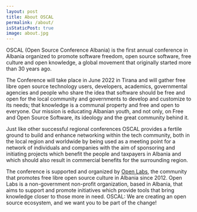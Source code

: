 ```yaml
---
layout: post
title: About OSCAL
permalink: /about/
isStaticPost: true
image: about.jpg
---
```


OSCAL (Open Source Conference Albania) is the first annual conference in Albania organized to promote software freedom, open source software, free culture and open knowledge, a global movement that originally started more than 30 years ago.

The Conference will take place in June 2022 in Tirana and will gather free libre open source technology users, developers, academics, governmental agencies and people who share the idea that software should be free and open for the local community and governments to develop and customize to its needs; that knowledge is a communal property and free and open to everyone.
Our mission is educating Albanian youth, and not only, on Free and Open Source Software, its ideology and the great community behind it.

Just like other successful regional conferences OSCAL provides a fertile ground to build and enhance networking within the tech community, both in the local region and worldwide by being used as a meeting point for a network of individuals and companies with the aim of sponsoring and initiating projects which benefit the people and taxpayers in Albania and which should also result in commercial benefits for the surrounding region.

The conference is supported and organized by [Open Labs](https://openlabs.cc), the community that promotes free libre open source culture in Albania since 2012. Open Labs is a non-government non-profit organization, based in Albania, that aims to support and promote initiatives which provide tools that bring knowledge closer to those more in need.
OSCAL: We are creating an open source ecosystem, and we want you to be part of the change!
